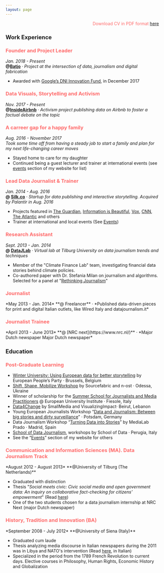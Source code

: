 ```yaml
---
layout: page
---
```


<p style="color:#ff6b6b;font-weight:0;text-align:right;">Download CV in PDF format <a href="/files/cv.pdf">here</a></p>

<h2 style="font-size:1.3em">Work Experience</h2>   

<h3 style="color:#ff6b6b"> Founder and Project Leader</h3>   

*Jan. 2018 - Present*  
**@[Batjo](https://digitalnewsinitiative.com/dni-projects/batjo-bits-atoms-and-journalism-round-4/)**  · *Project at the intersection of data, journalism and digital fabrication* 

- Awarded with [Google’s DNI Innovation Fund](https://digitalnewsinitiative.com/dni-projects/batjo-bits-atoms-and-journalism-round-4/), in December 2017

<h3 style="color:#ff6b6b"> Data Visuals, Storytelling and Activism</h3> 

*Nov. 2017 - Present*  
**@[InsideAirbnb]()**  · *Activism project publishing data on Airbnb to foster a factual debate on the topic*

<h3 style="color:#ff6b6b">A carreer gap for a happy family</h3>

*Aug. 2016 - November 2017*  
*Took some time off from having a steady job to start a family and plan for my next life-changing career moves*  

- Stayed home to care for my daughter
- Continued being a guest lecturer and trainer at international events (see [events](/events) section of my website for list)

<h3 style="color:#ff6b6b">Lead Data Journalist & Trainer</h3>

*Jan. 2014 - Aug. 2016*  
**@ [Silk.co](https://www.silk.co/)**  · *Startup for data publishing and interactive storytelling. Acquired by Palantir in Aug. 2016*  

- Projects featured in [The Guardian](https://www.theguardian.com/film/2015/sep/22/female-film-makers-a-minority-at-venice-and-toronto-festivals), [Information is Beautiful](http://www.informationisbeautifulawards.com/news/61-silk-s-women-in-film), [Vox](http://www.vox.com/2015/1/26/7907707/measles-symptoms-vaccine), [CNN](http://edition.cnn.com/2015/02/02/health/measles-how-bad-can-it-be/), [The Atlantic](http://www.theatlantic.com/health/archive/2015/01/the-new-measles/384738/) and others  
- Trainer at international and local events (See [Events](/events))

<h3 style="color:#ff6b6b">Research Assistant</h3>   

*Sept. 2013 - Jan. 2014*  
**@ [DataJLab](http://datajlab.nl/)** · *Virtual lab at Tilburg University on data journalism trends and techniques*
 
- Member of the "Climate Finance Lab" team, investigating financial data stories behind climate policies.
- Co-authored paper with Dr. Stefania Milan on journalism and algorithms. Selected for a panel at "[Rethinking Journalism](http://www.rug.nl/research/icog/research/research-centres/centre-for-journalism-and-mediastudies/events-and-activities/agenda/rethinking-journalism-ii-the-societal-role-relevance-of-journalism-in-a-digital-age?lang=en)"

<h3 style="color:#ff6b6b">Journalist</h3>
*May 2013 - Jan. 2014*  
**@ Freelancer** · *Published data-driven pieces for print and digital Italian outlets, like  Wired Italy and datajournalism.it* 

<h3 style="color:#ff6b6b">Journalist Trainee</h3>
*April 2013 - June 2013*  
**@ [NRC next](https://www.nrc.nl/)** · *Major Dutch newspaper Major Dutch newspaper*  


<h2 style="font-size:1.3em">Education</h2>   

<h3 style="color:#ff6b6b">Post-Graduate Learning</h3>

- [Winter University: Using European data for better storytelling](http://web.cor.europa.eu/epp/Events/SummerUniversity/Pages/2016-eppwu-data-journalism.aspx) by European People’s Party · Brussels, Belgium  
- [Shift, Shape, Mobilize Workshop](https://blog.sourcefabric.org/en/news/blog/3487/Shift-Shape-Mobilize-goes-to-Odessa!.htm) by Sourcefabric and n-ost · Odessa, Ukraine  
- Winner of scholarship for the [Summer School for Journalists and Media Practitioners](http://cmpf.eui.eu/training/summer-school-2016.aspx) @ European University Institute · Fiesole, Italy  
- [Data4Change](https://smallmedia.org.uk/work/data4change-beirut) by SmallMedia and VisualizingImpact· Beirut, Lebanon  
- Young European Journalists Workshop “[Data and Journalism: Between big stories and dirty surveillance](http://www.m100potsdam.de/en/m100-en/youth-media-workshop/2014.html)” · Potsdam, Germany  
- Data Journalism Workshop “[Turning Data into Stories](http://medialab-prado.es/article/taller_periodismo1)” by MediaLab Prado · Madrid, Spain  
- [School of Data Journalism](http://schoolofdata.org/school-of-data-journalism-international-journalism-festival-perugia/), workshops by School of Data · Perugia, Italy  
- See the “[Events](/events)” section of my website for others

<h3 style="color:#ff6b6b">Communication and Information Sciences (MA). Data Journalism Track</h3>
*August 2012 - August 2013*  
**@University of Tilburg (The Netherlands)**  

- Graduated with distinction 
- Thesis "*Social meets civic: Civic social media and open government data: An inquiry on collaborative fact-checking for citizens’ empowerment*" (Read [here](/pages/MA-thesis))
- One of the two students chosen for a data journalism internship at NRC Next (major Dutch newspaper)

<h3 style="color:#ff6b6b">History, Tradition and Innovation (BA)</h3>
*September 2008 - July 2012*  
**@University of Siena (Italy)**
  
- Graduated cum laude
- Thesis analyzing media discourse in Italian newspapers during the 2011 was in Libya and NATO's intervention (Read [here](/pages/BA-thesis), in Italian)
- Specialized in the period from the 1789 French Revolution to current days. Elective courses in Philosophy, Human Rights, Economic History and Globalization